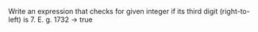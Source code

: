 Write an expression that checks for given integer if
its third digit (right-to-left) is 7. E. g. 1732 -> true
